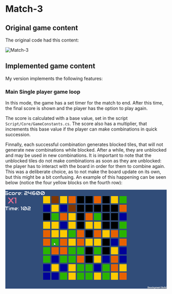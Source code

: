 # Match-3

## Original game content

The original code had this content:

![Match-3](/Match3.png?raw=true "Match-3")

## Implemented game content

My version implements the following features:

### Main Single player game loop

In this mode, the game has a set timer for the match to end. After this time, the final score is shown and the player has the option to play again.

The score is calculated with a base value, set in the script ```Script/Core/GameConstants.cs```. The score also has a multiplier, that increments this base value if the player can make combinations in quick succession.

Finnally, each successful combination generates blocked tiles, that will not generate new combinations while blocked. After a while, they are unblocked and may be used in new combinations. It is important to note that the unblocked
tiles do not make combinations as soon as they are unblocked: the player has to interact with the board in order for them to combine again. This was a deliberate choice, as to not make the board update on its own, but this might be a bit confusing. An example of this happening can be seen below (notice the four yellow blocks on the fourth row):

![Unblocking tiles](/Doc/UnblockingTiles.gif?raw=true "Unblocking tiles")